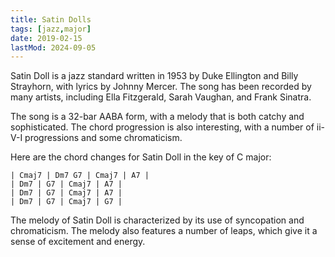```yaml
---
title: Satin Dolls
tags: [jazz,major]
date: 2019-02-15
lastMod: 2024-09-05
---
```


Satin Doll is a jazz standard written in 1953 by Duke Ellington and Billy Strayhorn, with lyrics by Johnny Mercer. The song has been recorded by many artists, including Ella Fitzgerald, Sarah Vaughan, and Frank Sinatra.

 <!--more-->

The song is a 32-bar AABA form, with a melody that is both catchy and sophisticated. The chord progression is also interesting, with a number of ii-V-I progressions and some chromaticism.

Here are the chord changes for Satin Doll in the key of C major:

```
| Cmaj7 | Dm7 G7 | Cmaj7 | A7 |
| Dm7 | G7 | Cmaj7 | A7 |
| Dm7 | G7 | Cmaj7 | A7 |
| Dm7 | G7 | Cmaj7 | G7 |
```

The melody of Satin Doll is characterized by its use of syncopation and chromaticism. The melody also features a number of leaps, which give it a sense of excitement and energy.

